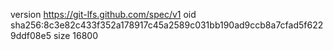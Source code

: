 version https://git-lfs.github.com/spec/v1
oid sha256:8c3e82c433f352a178917c45a2589c031bb190ad9ccb8a7cfad5f6229ddf08e5
size 16800
